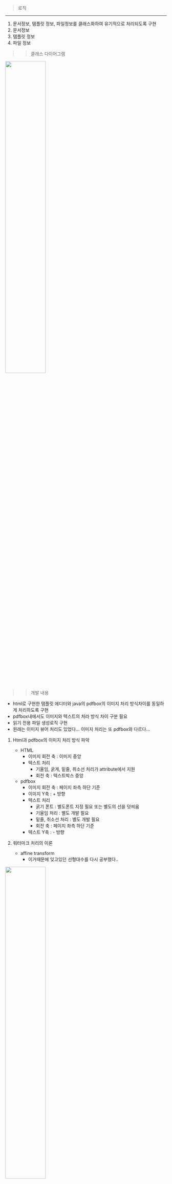 >로직
---
1. 문서정보, 탬플릿 정보, 파일정보를 클래스화하여 유기적으로 처리되도록 구현
2. 문서정보
3. 탬플릿 정보
4. 파일 정보

>>클래스 다이어그램

<img src="./img/classDialog.png" width="50%" height="50%"/>

>>개발 내용
* html로 구현한 탬플릿 에디터와 java의 pdfbox의 이미지 처리 방식차이를 동일하게 처리하도록 구현
* pdfbox내에서도 이미지와 텍스트의 처라 방식 차이 구분 필요
* 읽기 전용 파일 생성로직 구현
* 원래는 이미지 뷰어 처리도 있었다... 이미지 처리는 또 pdfbox와 다르다...
1. Html과 pdfbox의 이미지 처리 방식 파악
    - HTML
        * 이미지 회전 축 : 이미지 중앙
        * 텍스트 처리
            - 기울임, 굵게, 밑줄, 취소선 처리가 attribute에서 지원
            - 회전 축 : 텍스트박스 중앙
    - pdfbox
        * 이미지 회전 축 : 페이지 좌측 하단 기준
        * 이미지 Y축 : + 방향
        * 텍스트 처리
            - 굵기 폰트 : 별도폰트 지정 필요 또는 별도의 선을 덧씌움
            - 기울임 처리 : 별도 개발 필요
            - 밑줄, 취소선 처리 : 별도 개발 필요
            - 회전 축 : 페이지 좌측 하단 기준
        * 텍스트 Y축 : - 방향

2. 워터마크 처리의 이론
    - affine transform
        * 이거때문에 잊고있던 선형대수를 다시 공부했다..
<img src="./img/affineTransform.png" width="50%" height="50%"/>

        * 간단히 말하면 Translation(이동), Scale(크기변형), Shear(전단->기울임), Rotation(회전) 을 사용할텐데 이를 복합사용시 배열을 곱하면 된다.
        * 다행히 pdfbox에선 이 내용들을 함수로 제공해준다. shear 빼고...
    ```java
    Matrix rotationMatrix = Matrix.getRotateInstance(atRadDegree, 0, 0);
    Matrix rollbackMatrix = Matrix.getTranslateInstance(rollbackX, rollbackY);
    Matrix shearMatrix = new Matrix(1, 0, shearDegree, 1, 0, 0);
    Matrix combinedMatrix = rotationMatrix.multiply(rollbackMatrix).multiply(rollbackMatrix2).multiply(translationMatrix);
    ```

3. 이미지 처리
    - pdfbox에서의 이미지 처리를 html과 같이 변형한다.
    - 로직
        1. 이미지 불러오기
        ```java
        PDImageXObject pdImage = PDImageXObject.createFromFile(watermarkImg.getFilePath(), pdfDoc);
        pdImage.setWidth(watermarkImgWidth);
        pdImage.setHeight(watermarkImgHeight);
        cs.drawImage(pdImage, 0, 0, watermarkImgWidth, watermarkImgHeight);
        ```

        1. 회전
            - 회전 후 각 꼭지점이 모서리로 가도록 이동한다.
<img src="./img/imageRotate1.png" width="50%" height="50%"/>

            - 그 다음 html기준으로 회전이 되었던 것 처럼 이미지 위치를 이동한다.
<img src="./img/imageRotate2.png" width="50%" height="50%"/>
        2. 이동
            - 지정된 위치와 보정값을 연산하여 추가이동 로직을 실행한다.
        ```java
        // 이미지의 중심을 중심으로 회전 -> 이동 후 회전
        double atRadDegree = Math.toRadians(-watermarkImg.getAngle());
        Matrix rotationMatrix = Matrix.getRotateInstance(atRadDegree, 0, 0);

        //축이동 위한 회전 위치 롤백
        float rollbackX = (float)(0);
        float rollbackY = (float)(0);
        if(0 < (-watermarkImg.getAngle()) && 90 >= (-watermarkImg.getAngle())){
            rollbackX = (float)(watermarkImgHeight * Math.sin(atRadDegree));
        }
        else if(90 < (-watermarkImg.getAngle()) && 180 >= (-watermarkImg.getAngle())){
            rollbackX = (float)(-(watermarkImgWidth * Math.cos(atRadDegree)) + (watermarkImgHeight * Math.sin(atRadDegree)));
            rollbackY = -(float)(watermarkImgHeight * Math.cos(atRadDegree));
        }
        else if(0 >= (-watermarkImg.getAngle()) && -90 < (-watermarkImg.getAngle())){
            rollbackY = -(float)(((watermarkImgWidth * Math.sin(atRadDegree))));
        }
        else if(-90 >= (-watermarkImg.getAngle()) && -180 <= (-watermarkImg.getAngle())){
            rollbackX = -(float)(((watermarkImgWidth * Math.cos(atRadDegree))));
            rollbackY = -(float)((watermarkImgWidth * Math.sin(atRadDegree)) + (watermarkImgHeight * Math.cos(atRadDegree)));
        }
        Matrix rollbackMatrix = Matrix.getTranslateInstance(rollbackX, rollbackY);

        //축이동
        float rollbackX2 = (float)(watermarkImgWidth-((Math.abs(Math.cos(atRadDegree)) * watermarkImgWidth) + (Math.abs(Math.sin(atRadDegree)) * watermarkImgHeight)))/2;
        float rollbackY2 = (float)(watermarkImgHeight-((Math.abs(Math.sin(atRadDegree)) * watermarkImgWidth) + (Math.abs(Math.cos(atRadDegree)) * watermarkImgHeight)))/2;
        Matrix rollbackMatrix2 = Matrix.getTranslateInstance(rollbackX2, rollbackY2);

        //원하는 위치로 다시 이동
        float moveX = positionPair.getLeft() + watermarkImg.getCorrectionX();
        float moveY = positionPair.getRight() + watermarkImg.getCorrectionY();
        Matrix translationMatrix = Matrix.getTranslateInstance(moveX, moveY);

        //변환을 결합하여 최종 변환 행렬을 얻음
        Matrix combinedMatrix = rotationMatrix.multiply(rollbackMatrix).multiply(rollbackMatrix2).multiply(translationMatrix);
        ```

4. 텍스트 처리
    - pdfbox에서의 텍스트 처리를 html과 같이 변형한다.
    - 로직
        1. 인라인 폰트 지정
            - pdfbox의 기본 폰트 지정시 한글 오류가 발생하므로 한글을 지원하는 인라인 폰트가 필요하다.
        ```java
        PDFont font = null;
        if(watermarkText.fontExists()){
            String fontPath = fontFolderPath + File.separator + "pdfbox" + File.separator + "NotoSansKR-Regular.ttf";
            if(watermarkText.getFontStyle() == Font.BOLD || watermarkText.getFontStyle() == (Font.BOLD | Font.ITALIC)){
                fontPath = fontFolderPath + File.separator + "pdfbox" + File.separator + "NotoSansKR-Bold.ttf";
            }
            InputStream fontStream = new FileInputStream(fontPath);
            font = PDType0Font.load(pdfDoc, fontStream);
        }
        float fontSize = (float)watermarkText.getFontSize();
        float fontWidth = font.getStringWidth(watermarkText.getText()) / 1000 * fontSize;
        float fontHeight = font.getFontDescriptor().getCapHeight() / 1000 * fontSize;
        ```
        2. 기울임
            - pdfbox는 텍스트 기울임 기능을 지원하지 않는다. 따라서 별도 개발해야 한다.
            - 기울임 처리는 Y축의 변동이 없으므로 배열 선언시 ShearX값만 부여한다.
            - 기울임 처리를 처음에 안하면 추가 이동로직을 줘야하므로 처음에 실행한다.
        3. 회전
            - 회전 후 각 꼭지점이 모서리로 가도록 이동한다.
<img src="./img/textRotate1.png" width="50%" height="50%"/>
            - 그 다음 html기준으로 회전이 되었던 것 처럼 이미지 위치를 이동한다.
<img src="./img/textRotate2.png" width="50%" height="50%"/>
        4. 이동
            - 지정된 위치와 보정값을 연산하여 추가이동 로직을 실행한다.
        ```java
        // 이미지의 중심을 중심으로 회전 -> 이동 후 회전
        Matrix rotationMatrix = Matrix.getRotateInstance(atRadDegree, 0, 0);

        //축이동 위한 회전 위치 롤백
        float rollbackX = (float)(0);
        float rollbackY = (float)(0);
        if(0 < (-watermarkText.getAngle()) && 90 >= (-watermarkText.getAngle())){
            rollbackX = (float)(fontHeight * Math.sin(atRadDegree));
        }
        else if(90 < (-watermarkText.getAngle()) && 180 >= (-watermarkText.getAngle())){
            rollbackX = (float)(-(fontWidth * Math.cos(atRadDegree)) + (fontHeight * Math.sin(atRadDegree)));
            rollbackY = -(float)(fontHeight * Math.cos(atRadDegree));
        }
        else if(0 >= (-watermarkText.getAngle()) && -90 < (-watermarkText.getAngle())){
            rollbackY = -(float)(((fontWidth * Math.sin(atRadDegree))));
        }
        else if(-90 >= (-watermarkText.getAngle()) && -180 <= (-watermarkText.getAngle())){
            rollbackX = -(float)(((fontWidth * Math.cos(atRadDegree))));
            rollbackY = -(float)((fontWidth * Math.sin(atRadDegree)) + (fontHeight * Math.cos(atRadDegree)));
        }
        Matrix rollbackMatrix = Matrix.getTranslateInstance(rollbackX, rollbackY);

        //축이동
        float rollbackX2 = (float)(fontWidth - rotatedFontWidth)/2;
        float rollbackY2 = (float)(fontHeight - rotatedFontHeight)/2;
        Matrix rollbackMatrix2 = Matrix.getTranslateInstance(rollbackX2, rollbackY2);

        //원하는 위치로 다시 이동
        float moveX = positionPair.getLeft() + watermarkText.getCorrectionX();
        float moveY = positionPair.getRight() + watermarkText.getCorrectionY();
        Matrix translationMatrix = Matrix.getTranslateInstance(moveX, moveY);


        Matrix combinedMatrix = null;
        //기울임처리
        if(watermarkText.getFontStyle() == Font.ITALIC || watermarkText.getFontStyle() == (Font.BOLD | Font.ITALIC)){
            float shearDegree = 0.4f;
            Matrix shearMatrix = new Matrix(1, 0, shearDegree, 1, 0, 0);
            combinedMatrix = shearMatrix.multiply(rotationMatrix).multiply(rollbackMatrix).multiply(rollbackMatrix2).multiply(translationMatrix);
        }
        else{
            combinedMatrix = rotationMatrix.multiply(rollbackMatrix).multiply(rollbackMatrix2).multiply(translationMatrix);
        }
        ```

        5. 밑줄/취소선
            - pdfbox에선 밑줄, 취소선도 제공하지 않기 때분에 별도로 그려줘야한다.
            - 선 굵기는 폰트 크기에 7로 나눈게 제일 보기 편해서 그럼
        ```java
        //밑줄, 취소선 등의 선긋기
        float lineWidth = (fontSize/7) < 1?1:(fontSize/7);
        if("lineThrough".equals(watermarkText.getTextDecoration())){
            cs.setLineWidth(lineWidth);
            AffineTransform combinedAffineTransform = combinedMatrix.createAffineTransform();
            Point2D fromPoint = new Point2D.Double();
            combinedAffineTransform.transform(new Point2D.Double(0, (double)(fontSize / 2)), fromPoint);
            Point2D toPoint = new Point2D.Double();
            combinedAffineTransform.transform(new Point2D.Double(fontWidth, (double)(fontSize / 2)), toPoint);
            cs.moveTo((float)fromPoint.getX(), (float)fromPoint.getY());
            cs.lineTo((float)toPoint.getX(), (float)toPoint.getY());
            cs.stroke();
        }
        else if("underline".equals(watermarkText.getTextDecoration())){
            cs.setLineWidth(lineWidth);
            AffineTransform combinedAffineTransform = combinedMatrix.createAffineTransform();
            Point2D fromPoint = new Point2D.Double();
            combinedAffineTransform.transform(new Point2D.Double(0, (double)(-3)), fromPoint);
            Point2D toPoint = new Point2D.Double();
            combinedAffineTransform.transform(new Point2D.Double(fontWidth, (double)(-3)), toPoint);
            cs.moveTo((float)fromPoint.getX(), (float)fromPoint.getY());
            cs.lineTo((float)toPoint.getX(), (float)toPoint.getY());
            cs.stroke();
        }
        ```
